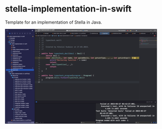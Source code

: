 # stella-implementation-in-swift
Template for an implementation of Stella in Java.

![Screenshot from XCode.](images/xcode-demo.png)
